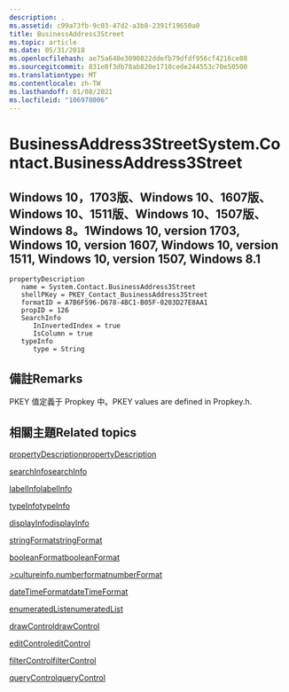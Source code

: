 ```yaml
---
description: .
ms.assetid: c99a73fb-9c03-47d2-a3b8-2391f19650a0
title: BusinessAddress3Street
ms.topic: article
ms.date: 05/31/2018
ms.openlocfilehash: ae75a640e3090822ddefb79dfdf956cf4216ce08
ms.sourcegitcommit: 831e8f3db78ab820e1710cede244553c70e50500
ms.translationtype: MT
ms.contentlocale: zh-TW
ms.lasthandoff: 01/08/2021
ms.locfileid: "106978006"
---
```

# <a name="systemcontactbusinessaddress3street"></a><span data-ttu-id="f2c56-103">BusinessAddress3Street</span><span class="sxs-lookup"><span data-stu-id="f2c56-103">System.Contact.BusinessAddress3Street</span></span>

## <a name="windows-10-version-1703-windows-10-version-1607-windows-10-version-1511-windows-10-version-1507-windows-81"></a><span data-ttu-id="f2c56-104">Windows 10，1703版、Windows 10、1607版、Windows 10、1511版、Windows 10、1507版、Windows 8。1</span><span class="sxs-lookup"><span data-stu-id="f2c56-104">Windows 10, version 1703, Windows 10, version 1607, Windows 10, version 1511, Windows 10, version 1507, Windows 8.1</span></span>

```
propertyDescription
   name = System.Contact.BusinessAddress3Street
   shellPKey = PKEY_Contact_BusinessAddress3Street
   formatID = A7B6F596-D678-4BC1-B05F-0203D27E8AA1
   propID = 126
   SearchInfo
      InInvertedIndex = true
      IsColumn = true
   typeInfo
      type = String
```

## <a name="remarks"></a><span data-ttu-id="f2c56-105">備註</span><span class="sxs-lookup"><span data-stu-id="f2c56-105">Remarks</span></span>

<span data-ttu-id="f2c56-106">PKEY 值定義于 Propkey 中。</span><span class="sxs-lookup"><span data-stu-id="f2c56-106">PKEY values are defined in Propkey.h.</span></span>

## <a name="related-topics"></a><span data-ttu-id="f2c56-107">相關主題</span><span class="sxs-lookup"><span data-stu-id="f2c56-107">Related topics</span></span>

<dl> <dt>

[<span data-ttu-id="f2c56-108">propertyDescription</span><span class="sxs-lookup"><span data-stu-id="f2c56-108">propertyDescription</span></span>](./propdesc-schema-propertydescription.md)
</dt> <dt>

[<span data-ttu-id="f2c56-109">searchInfo</span><span class="sxs-lookup"><span data-stu-id="f2c56-109">searchInfo</span></span>](./propdesc-schema-searchinfo.md)
</dt> <dt>

[<span data-ttu-id="f2c56-110">labelInfo</span><span class="sxs-lookup"><span data-stu-id="f2c56-110">labelInfo</span></span>](./propdesc-schema-labelinfo.md)
</dt> <dt>

[<span data-ttu-id="f2c56-111">typeInfo</span><span class="sxs-lookup"><span data-stu-id="f2c56-111">typeInfo</span></span>](./propdesc-schema-typeinfo.md)
</dt> <dt>

[<span data-ttu-id="f2c56-112">displayInfo</span><span class="sxs-lookup"><span data-stu-id="f2c56-112">displayInfo</span></span>](./propdesc-schema-displayinfo.md)
</dt> <dt>

[<span data-ttu-id="f2c56-113">stringFormat</span><span class="sxs-lookup"><span data-stu-id="f2c56-113">stringFormat</span></span>](./propdesc-schema-stringformat.md)
</dt> <dt>

[<span data-ttu-id="f2c56-114">booleanFormat</span><span class="sxs-lookup"><span data-stu-id="f2c56-114">booleanFormat</span></span>](./propdesc-schema-booleanformat.md)
</dt> <dt>

[<span data-ttu-id="f2c56-115">>cultureinfo.numberformat</span><span class="sxs-lookup"><span data-stu-id="f2c56-115">numberFormat</span></span>](./propdesc-schema-numberformat.md)
</dt> <dt>

[<span data-ttu-id="f2c56-116">dateTimeFormat</span><span class="sxs-lookup"><span data-stu-id="f2c56-116">dateTimeFormat</span></span>](./propdesc-schema-datetimeformat.md)
</dt> <dt>

[<span data-ttu-id="f2c56-117">enumeratedList</span><span class="sxs-lookup"><span data-stu-id="f2c56-117">enumeratedList</span></span>](./propdesc-schema-enumeratedlist.md)
</dt> <dt>

[<span data-ttu-id="f2c56-118">drawControl</span><span class="sxs-lookup"><span data-stu-id="f2c56-118">drawControl</span></span>](./propdesc-schema-drawcontrol.md)
</dt> <dt>

[<span data-ttu-id="f2c56-119">editControl</span><span class="sxs-lookup"><span data-stu-id="f2c56-119">editControl</span></span>](./propdesc-schema-editcontrol.md)
</dt> <dt>

[<span data-ttu-id="f2c56-120">filterControl</span><span class="sxs-lookup"><span data-stu-id="f2c56-120">filterControl</span></span>](./propdesc-schema-filtercontrol.md)
</dt> <dt>

[<span data-ttu-id="f2c56-121">queryControl</span><span class="sxs-lookup"><span data-stu-id="f2c56-121">queryControl</span></span>](./propdesc-schema-querycontrol.md)
</dt> </dl>

 

 

